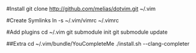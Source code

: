 #Install
	git clone http://github.com/meIias/dotvim.git ~/.vim

#Create Symlinks
	ln -s ~/.vim/vimrc ~/.vimrc

#Add plugins
	cd ~/.vim
	git submodule init
	git submodule update

##Extra
	cd ~/.vim/bundle/YouCompleteMe
	./install.sh --clang-completer
